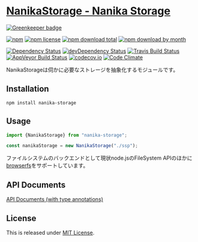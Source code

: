 [NanikaStorage - Nanika Storage](https://github.com/Ikagaka/NanikaStorage)
==========================

[![Greenkeeper badge](https://badges.greenkeeper.io/Ikagaka/NanikaStorage.svg)](https://greenkeeper.io/)

[![npm](https://img.shields.io/npm/v/nanika-storage.svg)](https://www.npmjs.com/package/nanika-storage)
[![npm license](https://img.shields.io/npm/l/nanika-storage.svg)](https://www.npmjs.com/package/nanika-storage)
[![npm download total](https://img.shields.io/npm/dt/nanika-storage.svg)](https://www.npmjs.com/package/nanika-storage)
[![npm download by month](https://img.shields.io/npm/dm/nanika-storage.svg)](https://www.npmjs.com/package/nanika-storage)

[![Dependency Status](https://david-dm.org/Ikagaka/NanikaStorage.svg)](https://david-dm.org/Ikagaka/NanikaStorage)
[![devDependency Status](https://david-dm.org/Ikagaka/NanikaStorage/dev-status.svg)](https://david-dm.org/Ikagaka/NanikaStorage#info=devDependencies)
[![Travis Build Status](https://travis-ci.org/Ikagaka/NanikaStorage.svg)](https://travis-ci.org/Ikagaka/NanikaStorage)
[![AppVeyor Build Status](https://ci.appveyor.com/api/projects/status/github/Ikagaka/NanikaStorage?svg=true)](https://ci.appveyor.com/project/Narazaka/nanikastorage)
[![codecov.io](https://codecov.io/github/Ikagaka/NanikaStorage/coverage.svg?branch=master)](https://codecov.io/github/Ikagaka/NanikaStorage?branch=master)
[![Code Climate](https://codeclimate.com/github/Ikagaka/NanikaStorage/badges/gpa.svg)](https://codeclimate.com/github/Ikagaka/NanikaStorage)

NanikaStorageは伺かに必要なストレージを抽象化するモジュールです。

Installation
--------------------------

```
npm install nanika-storage
```

Usage
--------------------------

```javascript
import {NanikaStorage} from "nanika-storage";

const nanikaStorage = new NanikaStorage("./ssp");
```

ファイルシステムのバックエンドとして現状node.jsのFileSystem APIのほかに[browserfs](https://github.com/jvilk/BrowserFS)をサポートしています。

API Documents
--------------------------

[API Documents (with type annotations)](https://ikagaka.github.io/NanikaStorage/index.html)

License
--------------------------

This is released under [MIT License](http://narazaka.net/license/MIT?2016).
